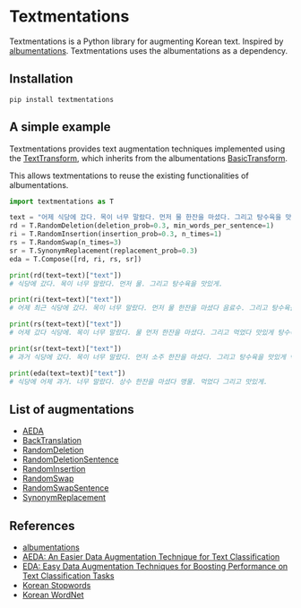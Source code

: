 # Textmentations

Textmentations is a Python library for augmenting Korean text.
Inspired by [albumentations](https://github.com/albumentations-team/albumentations).
Textmentations uses the albumentations as a dependency.

## Installation

```
pip install textmentations
```

## A simple example

Textmentations provides text augmentation techniques implemented using the [TextTransform](https://github.com/Jaesu26/textmentations/blob/v1.2.1/textmentations/core/transforms_interface.py#L14),
which inherits from the albumentations [BasicTransform](https://github.com/albumentations-team/albumentations/blob/1.2.1/albumentations/core/transforms_interface.py#L54).

This allows textmentations to reuse the existing functionalities of albumentations.

```python
import textmentations as T

text = "어제 식당에 갔다. 목이 너무 말랐다. 먼저 물 한잔을 마셨다. 그리고 탕수육을 맛있게 먹었다."
rd = T.RandomDeletion(deletion_prob=0.3, min_words_per_sentence=1)
ri = T.RandomInsertion(insertion_prob=0.3, n_times=1)
rs = T.RandomSwap(n_times=3)
sr = T.SynonymReplacement(replacement_prob=0.3)
eda = T.Compose([rd, ri, rs, sr])

print(rd(text=text)["text"])
# 식당에 갔다. 목이 너무 말랐다. 먼저 물. 그리고 탕수육을 맛있게.

print(ri(text=text)["text"])
# 어제 최근 식당에 갔다. 목이 너무 말랐다. 먼저 물 한잔을 마셨다 음료수. 그리고 탕수육을 맛있게 먹었다.

print(rs(text=text)["text"])
# 어제 갔다 식당에. 목이 너무 말랐다. 물 먼저 한잔을 마셨다. 그리고 먹었다 맛있게 탕수육을.

print(sr(text=text)["text"])
# 과거 식당에 갔다. 목이 너무 말랐다. 먼저 소주 한잔을 마셨다. 그리고 탕수육을 맛있게 먹었다.

print(eda(text=text)["text"])
# 식당에 어제 과거. 너무 말랐다. 상수 한잔을 마셨다 맹물. 먹었다 그리고 맛있게.
```

## List of augmentations

- [AEDA](https://github.com/Jaesu26/textmentations/blob/v1.2.1/textmentations/augmentations/transforms.py#L14)
- [BackTranslation](https://github.com/Jaesu26/textmentations/blob/v1.2.1/textmentations/augmentations/transforms.py#L101)
- [RandomDeletion](https://github.com/Jaesu26/textmentations/blob/v1.2.1/textmentations/augmentations/transforms.py#L136)
- [RandomDeletionSentence](https://github.com/Jaesu26/textmentations/blob/v1.2.1/textmentations/augmentations/transforms.py#L200)
- [RandomInsertion](https://github.com/Jaesu26/textmentations/blob/v1.2.1/textmentations/augmentations/transforms.py#L273)
- [RandomSwap](https://github.com/Jaesu26/textmentations/blob/v1.2.1/textmentations/augmentations/transforms.py#L315)
- [RandomSwapSentence](https://github.com/Jaesu26/textmentations/blob/v1.2.1/textmentations/augmentations/transforms.py#L350)
- [SynonymReplacement](https://github.com/Jaesu26/textmentations/blob/v1.2.1/textmentations/augmentations/transforms.py#L382)

## References

- [albumentations](https://github.com/albumentations-team/albumentations)
- [AEDA: An Easier Data Augmentation Technique for Text Classification](https://arxiv.org/pdf/2108.13230.pdf)
- [EDA: Easy Data Augmentation Techniques for Boosting Performance on
Text Classification Tasks](https://arxiv.org/pdf/1901.11196.pdf)
- [Korean Stopwords](https://www.ranks.nl/stopwords/korean)
- [Korean WordNet](http://wordnet.kaist.ac.kr/)
